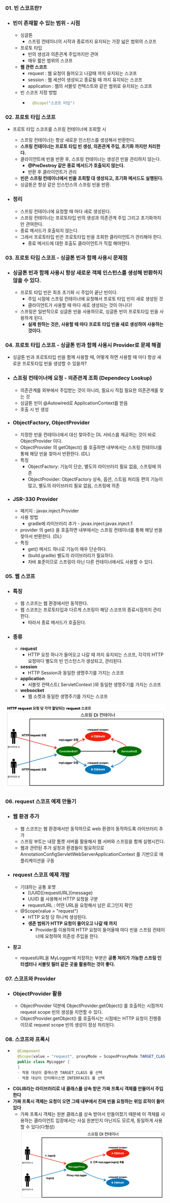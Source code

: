 ### 01. 빈 스코프란?
- ### 빈이 존재할 수 있는 범위 - 시점
    - 싱글톤
        - 스프링 컨테이너의 시작과 종료까지 유지되는 가장 넓은 범위의 스코프
    - 프로토 타입
        - 빈의 생성과 의존관계 주입까지만 관여
        - 매우 짧은 범위의 스코프
    - **웹 관련 스코프**
        - request : 웹 요청이 들어오고 나갈때 까지 유지되는 스코프
        - session : 웹 세션이 생성되고 종료될 때 까지 유지되는 스코프
        - application : 웹의 서블릿 컨텍스트와 같은 범위로 유지되는 스코프
    - 빈 스코프 지정 방법
        - ``` java
            @Scope("스코프 타입")

### 02. 프로토 타입 스코프
- 프로토 타입 스코프를 스프링 컨테이너에 조회할 시 
    - 스프링 컨테이너는 항상 새로운 인스턴스를 생성해서 반환한다.
    - **스프링 컨테이너는 프로토 타입 빈 생성, 의존관계 주입, 초기화 까지만 처리한다.**
    - 클라이언트에 빈을 반환 후, 스프링 컨테이너는 생성괸 빈을 관리하지 않는다.
        - **@PreDestroy 같은 종료 메서드가 호출되지 않는다.**
        - 반환 후 클라이언트가 관리
    - **빈은 스프링 컨테이너에서 빈을 조회할 대 생성되고, 초기화 메서드도 실행된다.**
    - 싱글톤은 항상 같은 인스턴스의 스프링 빈을 반환.
    
- ### 정리
    - 스프링 컨테이너에 요청할 때 마다 새로 생성된다.
    - 스프링 컨테이너는 프로토타입 빈의 생성과 의존관계 주입 그리고 초기화까지만 관여한다.
    - 종료 메서드가 호출되지 않는다.
    - 그래서 프로토타입 빈은 프로토타입 빈을 조회한 클라이언트가 관리해야 한다. 
        - 종료 메서드에 대한 호출도 클라이언트가 직접 해야한다.
        
### 03. 프로토 타입 스코프 - 싱글톤 빈과 함께 사용시 문제점
- ### 싱글톤 빈과 함께 사용시 항상 새로운 객체 인스턴스를 생성해 반환하지 않을 수 있다.
    - 프로토 타입 빈은 최초 초기화 시 주입이 끝난 빈이다.
        - 주입 시점에 스프링 컨테이너에 요청해서 프로토 타입 빈이 새로 생성된 것
        - 클라이언트가 사용할 때 마다 새로 생성되는 것이 아니다!
    - 스프링은 일반적으로 싱글톤 빈을 사용하므로, 싱글톤 빈이 프로토타입 빈을 사용하게 된다.
        - **실제 원하는 것은, 사용할 때 마다 프로토 타입 빈을 새로 생성하여 사용하는 것이다.**

### 04. 프로토 타입 스코프 - 싱글톤 빈과 함께 사용시 Provider로 문제 해결
- 싱글톤 빈과 프로토타입 빈을 함께 사용할 때, 어떻게 하면 사용할 때 마다 항상 새로운 프로토타입 빈을 생성할 수 있을까?
- ### 스프링 컨테이너에 요청 - 의존관계 조회 (Dependecy Lookup)
    - 의존관계를 외부에서 주입받는 것이 아니라, 필요시 직접 필요한 의존관계를 찾는 것
    - 싱글톤 빈이 @Autowired로 ApplicationContext를 받음 
    - 호출 시 빈 생성
    
- ### ObjectFactory, ObjectProvider
    - 지정한 빈을 컨테이너에서 대신 찾아주는 DL 서비스를 제공하는 것이 바로 ObjectProvider 이다.
    - ObjectProvider 의 getObject() 를 호출하면 내부에서는 스프링 컨테이너를 통해 해당 빈을 찾아서 반환한다. (DL)
    - 특징
        - ObjectFactory: 기능이 단순, 별도의 라이브러리 필요 없음, 스프링에 의존
        - ObjectProvider: ObjectFactory 상속, 옵션, 스트림 처리등 편의 기능이 많고, 별도의 라이브러리 필요 없음, 스프링에 의존
        
- ### JSR-330 Provider
    - 패키지 : javax.inject.Provider
    - 사용 방법
        - gradle에 라이브러리 추가 - javax.inject:javax.inject:1
    - provider 의 get() 을 호출하면 내부에서는 스프링 컨테이너를 통해 해당 빈을 찾아서 반환한다. (DL)
    - 특징
        - get() 메서드 하나로 기능이 매우 단순하다.
        - (build.gradle) 별도의 라이브러리가 필요하다.
        - 자바 표준이므로 스프링이 아닌 다른 컨테이너에서도 사용할 수 있다.
    
### 05. 웹 스코프
- ### 특징
    - 웹 스코프는 웹 환경에서만 동작한다.
    - 웹 스코프는 프로토타입과 다르게 스프링이 해당 스코프의 종료시점까지 관리한다. 
        - 따라서 종료 메서드가 호출된다.
- ### 종류
    - **request** 
        - HTTP 요청 하나가 들어오고 나갈 때 까지 유지되는 스코프, 각각의 HTTP 요청마다 별도의 빈 인스턴스가 생성되고, 관리된다.
    - **session**
        - HTTP Session과 동일한 생명주기를 가지는 스코프
    - **application**
        - 서블릿 컨텍스트( ServletContext )와 동일한 생명주기를 가지는 스코프
    - **websocket**
        - 웹 소켓과 동일한 생명주기를 가지는 스코프

![](request.png)

### 06. request 스코프 예제 만들기
- ### 웹 환경 추가
    - 웹 스코프는 웹 환경에서만 동작하므로 web 환경이 동작하도록 라이브러리 추가
    - 스프링 부트는 내장 톰켓 서버를 활용해서 웹 서버와 스프링을 함께 실행시킨다.
    - 웹과 관련된 추가 설정과 환경들이 필요하므로 AnnotationConfigServletWebServerApplicationContext 를 기반으로 애플리케이션을 구동
    
- ### request 스코프 예제 개발
    - 기대하는 공통 포멧
        - [UUID][requestURL]{message}
        - UUID 를 사용해서 HTTP 요청을 구분
        - requestURL : 어떤 URL을 요청해서 남은 로그인지 확인
    - @Scope(value = "request") 
        - HTTP 요청 당 하나씩 생성된다.
        - **생존 범위가 HTTP 요청이 들어오고 나갈 때 까지**
            - Provider를 이용하여 HTTP 요청이 들어올때 마다 빈을 스프링 컨테이너에 요청하여 의존성 주입을 한다.
            
- **참고**
    -  requestURL을 MyLogger에 저장하는 부분은 **공통 처리가 가능한 스프링 인터셉터나 서블릿 필터 같은 곳을 활용하는 것이 좋다.**
    
### 07. 스코프와 Provider
- ### ObjectProvider 활용
    - ObjectProvider 덕분에 ObjectProvider.getObject() 를 호출하는 시점까지 request scope 빈의 생성을 지연할 수 있다.
    - ObjectProvider.getObject() 를 호출하시는 시점에는 HTTP 요청이 진행중이므로 request scope 빈의 생성이 정상 처리된다.
    
### 08. 스코프와 프록시
- ``` java
    @Component
    @Scope(value = "request", proxyMode = ScopedProxyMode.TARGET_CLASS)
    public class MyLogger {
    }
    - 적용 대상이 클래스면 TARGET_CLASS 를 선택
    - 적용 대상이 인터페이스면 INTERFACES 를 선택
- **CGLIB라는 라이브러리로 내 클래스를 상속 받은 가짜 프록시 객체를 만들어서 주입한다**
- **가짜 프록시 객체는 요청이 오면 그때 내부에서 진짜 빈을 요청하는 위임 로직이 들어있다**
    - 가짜 프록시 객체는 원본 클래스를 상속 받아서 만들어졌기 때문에 이 객체를 사용하는 클라이언트 입장에서는 사실 원본인지 아닌지도 모르게, 동일하게 사용할 수 있다(다형성)
![](proxy.png)
